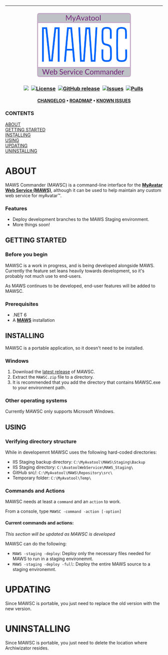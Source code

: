 <!-- b220526.080149 -->

***

<h3 align="center">

  <img src="resource/logo/MAWSC-logo-512x350.png" alt="MAWSC logo" width="300">
  <br>

</h3>

<h3 align="center">

  <img src="https://img.shields.io/badge/status-active-brightgreen?style=flat-square">&nbsp;
  [![License](https://img.shields.io/github/license/spectrum-health-systems/MAWSC?style=flat-square)](https://www.apache.org/licenses/LICENSE-2.0)&nbsp;
  [![GitHub release](https://img.shields.io/github/v/release/spectrum-health-systems/MAWSC?style=flat-square)](https://github.com/spectrum-health-systems/MAWSC/releases)&nbsp;
  [![Issues](https://img.shields.io/github/issues/spectrum-health-systems/MAWSC?style=flat-square)](https://github.com/spectrum-health-systems/MAWSC/issues)&nbsp;
  [![Pulls](https://img.shields.io/github/issues-pr/spectrum-health-systems/MAWSC?style=flat-square)](https://github.com/spectrum-health-systems/MAWSC/pulls)&nbsp;

</h3>

<h4 align="center">

  [CHANGELOG](doc/CHANGELOG.md)&nbsp;&bull;&nbsp;[ROADMAP](doc/ROADMAP.md)&nbsp;&bull;&nbsp;[KNOWN ISSUES](doc/KNOWN-ISSUES.md)
  <br>

</h4>

  ### CONTENTS
  [ABOUT](#about)<br>
  [GETTING STARTED](#getting-started)<br>
  [INSTALLING](#installing)<br>
  [USING](#using)<br>
  [UPDATING](#updating)<br>
  [UNINSTALLING](#uninstalling)<br>

# ABOUT

MAWS Commander (MAWSC) is a command-line interface for the [**MyAvatar Web Service (MAWS)**](https://github.com/spectrum-health-systems/MAWS), although it can be used to help maintain any custom web service for myAvatar™.

### Features

* Deploy development branches to the MAWS Staging environment.
* More things soon!

## GETTING STARTED

### Before you begin

MAWSC is a work in progress, and is being developed alongside MAWS. Currently the feature set leans heavily towards development, so it's probably not much use to end-users.

As MAWS continues to be developed, end-user features will be added to MAWSC.

### Prerequisites

* .NET 6
* A [**MAWS**](https://github.com/spectrum-health-systems/MAWS) installation

## INSTALLING

MAWSC is a portable application, so it doesn't need to be installed.

### Windows

1. Download the [latest release](https://github.com/spectrum-health-systems/MAWSC/releases) of MAWSC.
2. Extract the `MAWSC.zip` file to a directory.
3. It is recommended that you add the directory that contains MAWSC.exe to your environment path.

### Other operating systems

Currently MAWSC only supports Microsoft Windows.

## USING

### Verifying directory structure
While in developemnt MAWSC uses the following hard-coded directories:

* IIS Staging backup directory: `C:\MyAvatool\MAWS\Staging\Backup`
* IIS Staging directory: `C:\AvatoolWebService\MAWS_Staging\`
* GitHub src/: `C:\MyAvatool\MAWS\Repository\src\`
* Temporary folder: `C:\MyAvatool\Temp\`

### Commands and Actions

MAWSC needs at least a `command` and an `action` to work.

From a console, type `MAWSC -command -action [-option]`

#### Current commands and actions:

*This section will be updated as MAWSC is developed*

MAWSC can do the following:

* `MAWS -staging -deploy`: Deploy only the necessary files needed for MAWS to run in a staging environemnt.
* `MAWS -staging -deploy -full`: Deploy the entire MAWS source to a staging environemnt.

# UPDATING

Since MAWSC is portable, you just need to replace the old version with the new version.

# UNINSTALLING

Since MAWSC is portable, you just need to delete the location where Archiwizator resides.